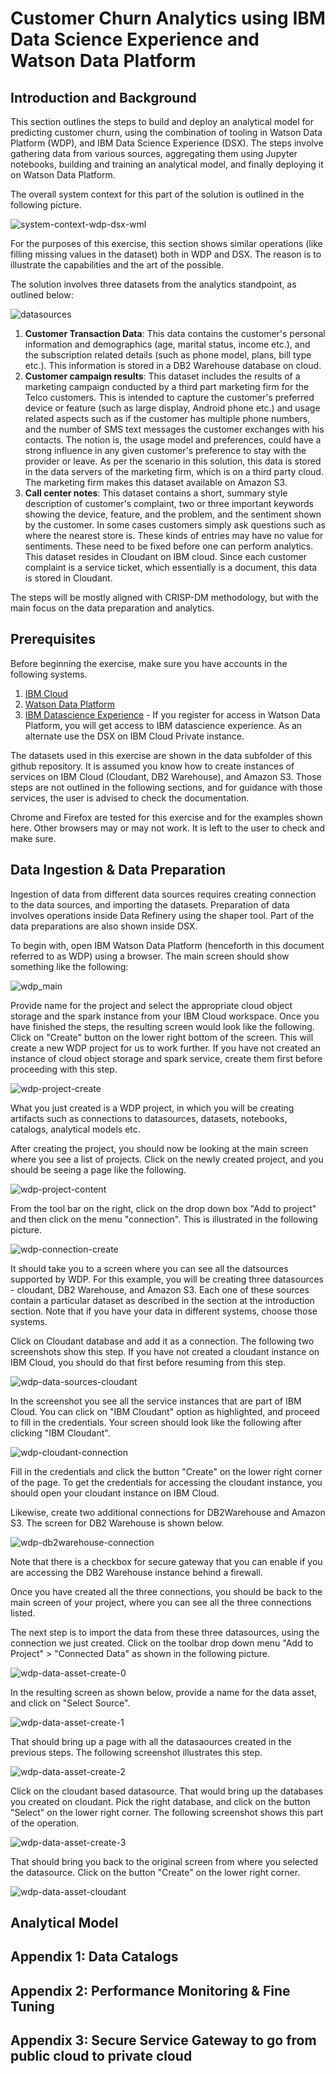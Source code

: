 # Customer Churn Analytics using IBM Data Science Experience and Watson Data Platform

## Introduction and Background

This section outlines the steps to build and deploy an analytical model for predicting customer churn, using the combination of tooling in Watson Data Platform (WDP), and IBM Data Science Experience (DSX). The steps involve gathering data from various sources, aggregating them using Jupyter notebooks, building and training an analytical model, and finally deploying it on Watson Data Platform.

The overall system context for this part of the solution is outlined in the following picture.

![system-context-wdp-dsx-wml](system-context-wdp-dsx-wml.png)

For the purposes of this exercise, this section shows similar operations (like filling missing values in the dataset) both in WDP and DSX. The reason is to illustrate the capabilities and the art of the possible.

The solution involves three datasets from the analytics standpoint, as outlined below:

![datasources](3-datasources.png)

1. **Customer Transaction Data**: This data contains the customer's personal information and demographics (age, marital status, income etc.), and the subscription related details (such as phone model, plans, bill type etc.). This information is stored in a DB2 Warehouse database on cloud.
2. **Customer campaign results**: This dataset includes the results of a marketing campaign conducted by a third part marketing firm for the Telco customers. This is intended to capture the customer's preferred device or feature (such as large display, Android phone etc.) and usage related aspects such as if the customer has multiple phone numbers, and the number of SMS text messages the customer exchanges with his contacts. The notion is, the usage model and preferences, could have a strong influence in any given customer's preference to stay with the provider or leave. As per the scenario in this solution, this data is stored in the data servers of the marketing firm, which is on a third party cloud. The marketing firm makes this dataset available on Amazon S3.
3. **Call center notes**: This dataset contains a short, summary style description of customer's complaint, two or three important keywords showing the device, feature, and the problem, and the sentiment shown by the customer. In some cases customers simply ask questions such as where the nearest store is. These kinds of entries may have no value for sentiments. These need to be fixed before one can perform analytics. This dataset resides in Cloudant on IBM cloud. Since each customer complaint is a service ticket, which essentially is a document, this data is stored in Cloudant.

The steps will be mostly aligned with CRISP-DM methodology, but with the main focus on the data preparation and analytics.

## Prerequisites

Before beginning the exercise, make sure you have accounts in the following systems.

1. [IBM Cloud](http://www.bluemix.net)
2. [Watson Data Platform](http://dataplatform.ibm.com)
3. [IBM Datascience Experience](http://datascience.ibm.com) - If you register for access in Watson Data Platform, you will get access to IBM datascience experience. As an alternate use the DSX on IBM Cloud Private  instance.

The datasets used in this exercise are shown in the data subfolder of this github repository. It is assumed you know how to create instances of services on IBM Cloud (Cloudant, DB2 Warehouse), and Amazon S3. Those steps are not outlined in the following sections, and for guidance with those services, the user is advised to check the documentation.

Chrome and Firefox are tested for this exercise and for the examples shown here. Other browsers may or may not work. It is left to the user to check and make sure.

## Data Ingestion & Data Preparation

Ingestion of data from different data sources requires creating connection to the data sources, and importing the datasets. Preparation of data involves operations inside Data Refinery using the shaper tool. Part of the data preparations are also shown inside DSX.

To begin with, open IBM Watson Data Platform (henceforth in this document referred to as WDP) using a browser. The main screen should show something like the following:

![wdp_main](wdp-main-1.png)

Provide name for the project and select the appropriate cloud object storage and the spark instance from your IBM Cloud workspace. Once you have finished the steps, the resulting screen would look like the following. Click on "Create" button on the lower right bottom of the screen. This will create a new WDP project for us to work further. If you have not created an instance of cloud object storage and spark service, create them first before proceeding with this step. 

![wdp-project-create](wdp-project-create.png)

What you just created is a WDP project, in which you will be creating artifacts such as connections to datasources, datasets, notebooks, catalogs, analytical models etc.

After creating the project, you should now be looking at the main screen where you see a list of projects. Click on the newly created project, and you should be seeing a page like the following.

![wdp-project-content](wdp-project-content.png)

From the tool bar on the right, click on the drop down box "Add to project" and then click on the menu "connection". This is illustrated in the following picture.

![wdp-connection-create](wdp-connection-create.png)

It should take you to a screen where you can see all the datsources supported by WDP. For this example, you will be creating three datasources - cloudant, DB2 Warehouse, and Amazon S3. Each one of these sources contain a particular dataset as described in the section at the introduction section. Note that if you have your data in different systems, choose those systems.

Click on Cloudant database and add it as a connection. The following two screenshots show this step. If you have not created a cloudant instance on IBM Cloud, you should do that first before resuming from this step.

![wdp-data-sources-cloudant](wdp-datasources-cloudant.png)

In the screenshot you see all the service instances that are part of IBM Cloud. You can click on "IBM Cloudant" option as highlighted, and proceed to fill in the credentials. Your screen should look like the following after clicking "IBM Cloudant".

![wdp-cloudant-connection](wdp-cloudant-connection.png)

Fill in the credentials and click the button "Create" on the lower right corner of the page. To get the credentials for accessing the cloudant instance, you should open your cloudant instance on IBM Cloud. 

Likewise, create two additional connections for DB2Warehouse and Amazon S3. The screen for DB2 Warehouse is shown below. 

![wdp-db2warehouse-connection](wdp-db2warehouse-connection.png)

Note that there is a checkbox for secure gateway that you can enable if you are accessing the DB2 Warehouse instance behind a firewall.

Once you have created all the three connections, you should be back to the main screen of your project, where you can see all the three connections listed.

The next step is to import the data from these three datasources, using the connection we just created. Click on the toolbar drop down menu "Add to Project" > "Connected Data" as shown in the following picture.

![wdp-data-asset-create-0](wdp-data-asset-create-0.png)

In the resulting screen as shown below, provide a name for the data asset, and click on "Select Source".

![wdp-data-asset-create-1](wdp-data-asset-create-1.png)

That should bring up a page with all the datasaources created in the previous steps.  The following screenshot illustrates this step.

![wdp-data-asset-create-2](wdp-data-asset-create-2.png)

Click on the cloudant based datasource. That would bring up the databases you created on cloudant. Pick the right database, and click on the button "Select" on the lower right corner. The following screenshot shows this part of the operation.

![wdp-data-asset-create-3](wdp-data-asset-create-3.png)

That should bring you back to the original screen from where you selected the datasource. Click on the button "Create" on the lower right corner.

![wdp-data-asset-cloudant](wdp-data-asset-cloudant.png)


## Analytical Model

## Appendix 1: Data Catalogs

## Appendix 2: Performance Monitoring & Fine Tuning

## Appendix 3: Secure Service Gateway to go from public cloud to private cloud
